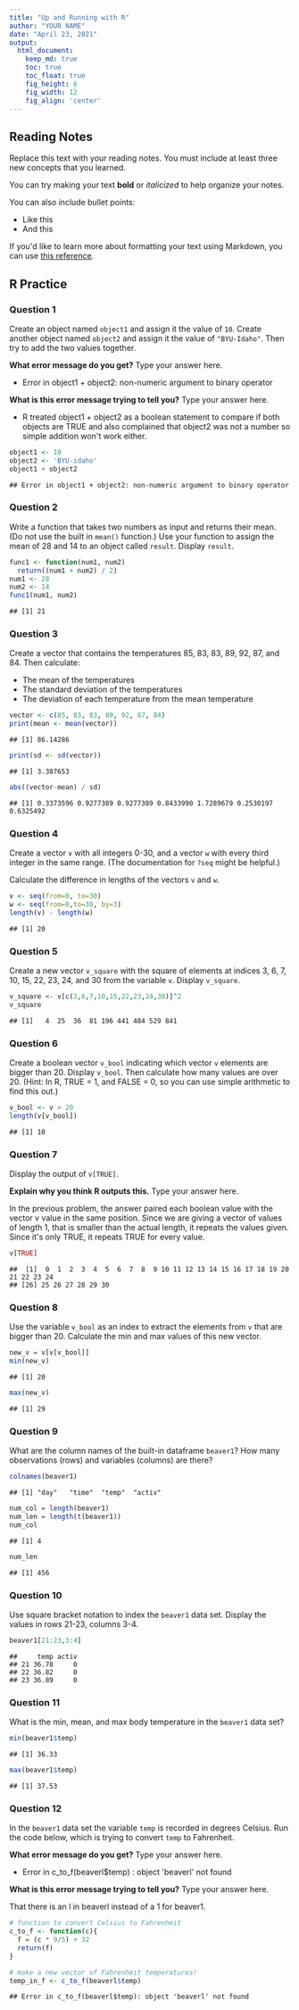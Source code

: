 ```yaml
---
title: "Up and Running with R"
author: "YOUR NAME"
date: "April 23, 2021"
output:
  html_document:  
    keep_md: true
    toc: true
    toc_float: true
    fig_height: 6
    fig_width: 12
    fig_align: 'center'
---
```




## Reading Notes

Replace this text with your reading notes. You must include at least three new concepts that you learned.

You can try making your text **bold** or *italicized* to help organize your notes.

You can also include bullet points:

- Like this
- And this

If you'd like to learn more about formatting your text using Markdown, you can use [this reference](https://www.markdownguide.org/basic-syntax/).

## R Practice

### Question 1

Create an object named `object1` and assign it the value of `10`. Create another object named `object2` and assign it the value of `"BYU-Idaho"`. Then try to add the two values together.

**What error message do you get?** Type your answer here.

 - Error in object1 + object2: non-numeric argument to binary operator

**What is this error message trying to tell you?** Type your answer here.

 - R treated object1 + object2 as a boolean statement to compare if both objects are TRUE and also complained that object2 was not a number so simple addition won't work either.


```r
object1 <- 10
object2 <- 'BYU-idaho'
object1 + object2
```

```
## Error in object1 + object2: non-numeric argument to binary operator
```
### Question 2

Write a function that takes two numbers as input and returns their mean. (Do not use the built in `mean()` function.) Use your function to assign the mean of 28 and 14 to an object called `result`. Display `result`.


```r
func1 <- function(num1, num2)
  return((num1 + num2) / 2)
num1 <- 28
num2 <- 14
func1(num1, num2)
```

```
## [1] 21
```

### Question 3

Create a vector that contains the temperatures 85, 83, 83, 89, 92, 87, and 84. Then calculate:

- The mean of the temperatures
- The standard deviation of the temperatures
- The deviation of each temperature from the mean temperature 


```r
vector <- c(85, 83, 83, 89, 92, 87, 84)
print(mean <- mean(vector))
```

```
## [1] 86.14286
```

```r
print(sd <- sd(vector))
```

```
## [1] 3.387653
```

```r
abs((vector-mean) / sd)
```

```
## [1] 0.3373596 0.9277389 0.9277389 0.8433990 1.7289679 0.2530197 0.6325492
```

### Question 4

Create a vector `v` with all integers 0-30, and a vector `w` with every third integer in the same range. (The documentation for `?seq` might be helpful.)

Calculate the difference in lengths of the vectors `v` and `w`. 


```r
v <- seq(from=0, to=30)
w <- seq(from=0,to=30, by=3)
length(v) - length(w)
```

```
## [1] 20
```

### Question 5

Create a new vector `v_square` with the square of elements at indices 3, 6, 7, 10, 15, 22, 23, 24, and 30 from the variable `v`. Display `v_square`.


```r
v_square <- v[c(3,6,7,10,15,22,23,24,30)]^2
v_square
```

```
## [1]   4  25  36  81 196 441 484 529 841
```

### Question 6

Create a boolean vector `v_bool` indicating which vector `v` elements are bigger than 20. Display `v_bool`. Then calculate how many values are over 20. (Hint: In R, TRUE = 1, and FALSE = 0, so you can use simple arithmetic to find this out.)


```r
v_bool <- v > 20
length(v[v_bool])
```

```
## [1] 10
```

### Question 7

Display the output of `v[TRUE]`. 

**Explain why you think R outputs this.** Type your answer here. 
 
 In the previous problem, the answer paired each boolean value with the vector v value in the same position. Since we are giving a vector of values of length 1, that is smaller than the actual length, it repeats the values given. Since it's only TRUE, it repeats TRUE for every value.

```r
v[TRUE]
```

```
##  [1]  0  1  2  3  4  5  6  7  8  9 10 11 12 13 14 15 16 17 18 19 20 21 22 23 24
## [26] 25 26 27 28 29 30
```

### Question 8

Use the variable `v_bool` as an index to extract the elements from `v` that are bigger than 20. Calculate the min and max values of this new vector.


```r
new_v = v[v[v_bool]]
min(new_v)
```

```
## [1] 20
```

```r
max(new_v)
```

```
## [1] 29
```

### Question 9

What are the column names of the built-in dataframe `beaver1`? How many observations (rows) and variables (columns) are there?


```r
colnames(beaver1)
```

```
## [1] "day"   "time"  "temp"  "activ"
```

```r
num_col = length(beaver1)
num_len = length(t(beaver1))
num_col
```

```
## [1] 4
```

```r
num_len
```

```
## [1] 456
```

### Question 10

Use square bracket notation to index the `beaver1` data set. Display the values in rows 21-23, columns 3-4.


```r
beaver1[21:23,3:4]
```

```
##     temp activ
## 21 36.78     0
## 22 36.82     0
## 23 36.89     0
```

### Question 11

What is the min, mean, and max body temperature in the `beaver1` data set?


```r
min(beaver1$temp)
```

```
## [1] 36.33
```

```r
max(beaver1$temp)
```

```
## [1] 37.53
```

### Question 12

In the `beaver1` data set the variable `temp` is recorded in degrees Celsius. Run the code below, which is trying to convert `temp` to Fahrenheit.

**What error message do you get?** Type your answer here.

 - Error in c_to_f(beaverl$temp) : object 'beaverl' not found

**What is this error message trying to tell you?** Type your answer here.

That there is an l in beaverl instead of a 1 for beaver1.


```r
# function to convert Celsius to Fahrenheit
c_to_f <- function(c){
  f = (c * 9/5) + 32
  return(f)
}

# make a new vector of Fahrenheit temperatures!
temp_in_f <- c_to_f(beaverl$temp)
```

```
## Error in c_to_f(beaverl$temp): object 'beaverl' not found
```
